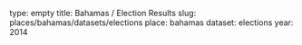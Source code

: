 type: empty
title: Bahamas / Election Results
slug: places/bahamas/datasets/elections
place: bahamas
dataset: elections
year: 2014
